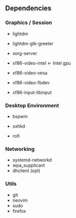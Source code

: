 ## Dependencies

### Graphics / Session

* lightdm
* lightdm-gtk-greeter

* xorg-server
* xf86-video-intel <- Intel gpu
* xf86-video-vesa
* xf86-video-fbdev
* xf86-input-libinput

### Desktop Environment
* bspwm
* sxhkd

* rofi

### Networking
* systemd-networkd
* wpa_supplicant
* dhclient (opt)

### Utils
* git
* neovim
* sudo
* firefox

